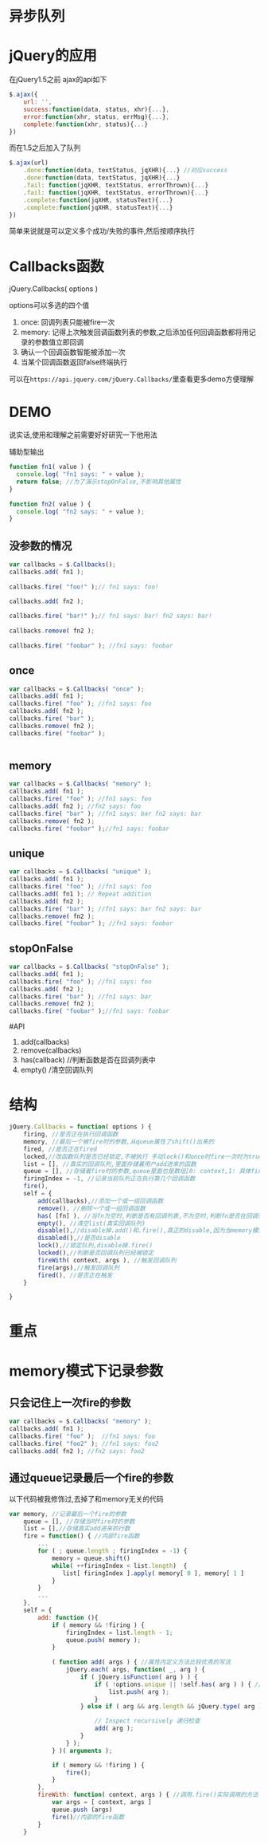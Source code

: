 # 异步队列

# jQuery的应用

在jQuery1.5之前 ajax的api如下

```javascript
$.ajax({
    url: '',
    success:function(data, status, xhr){...},
    error:function(xhr, status, errMsg){...},
    complete:function(xhr, status){...}
})
```

而在1.5之后加入了队列

```javascript
$.ajax(url)
    .done:function(data, textStatus, jqXHR){...} //对应success
    .done:function(data, textStatus, jqXHR){...}
    .fail: function(jqXHR, textStatus, errorThrown){...} 
    .fail: function(jqXHR, textStatus, errorThrown){...}
    .complete:function(jqXHR, statusText){...}
    .complete:function(jqXHR, statusText){...}
})
```

简单来说就是可以定义多个成功/失败的事件,然后按顺序执行

# Callbacks函数

jQuery.Callbacks( options )

options可以多选的四个值

1. once: 回调列表只能被fire一次
2. memory: 记得上次触发回调函数列表的参数,之后添加任何回调函数都将用记录的参数值立即回调
3. 确认一个回调函数智能被添加一次
4. 当某个回调函数返回false终端执行

可以在`https://api.jquery.com/jQuery.Callbacks/`里查看更多demo方便理解


# DEMO

说实话,使用和理解之前需要好好研究一下他用法

辅助型输出

```javascript
function fn1( value ) {
  console.log( "fn1 says: " + value );
  return false; //为了演示stopOnFalse,不影响其他属性
}
 
function fn2( value ) {
  console.log( "fn2 says: " + value );
}
```

## 没参数的情况

```javascript
var callbacks = $.Callbacks();
callbacks.add( fn1 );
 
callbacks.fire( "foo!" );// fn1 says: foo!
 
callbacks.add( fn2 );

callbacks.fire( "bar!" );// fn1 says: bar! fn2 says: bar!
 
callbacks.remove( fn2 );
 
callbacks.fire( "foobar" ); //fn1 says: foobar
```

## once

```javascript
var callbacks = $.Callbacks( "once" );
callbacks.add( fn1 );
callbacks.fire( "foo" ); //fn1 says: foo
callbacks.add( fn2 );
callbacks.fire( "bar" );
callbacks.remove( fn2 );
callbacks.fire( "foobar" );
 
```

## memory

```javascript
var callbacks = $.Callbacks( "memory" );
callbacks.add( fn1 );
callbacks.fire( "foo" ); //fn1 says: foo
callbacks.add( fn2 ); //fn2 says: foo
callbacks.fire( "bar" ); //fn1 says: bar fn2 says: bar
callbacks.remove( fn2 ); 
callbacks.fire( "foobar" );//fn1 says: foobar
```

## unique

```javascript
var callbacks = $.Callbacks( "unique" );
callbacks.add( fn1 );
callbacks.fire( "foo" ); //fn1 says: foo
callbacks.add( fn1 ); // Repeat addition
callbacks.add( fn2 );
callbacks.fire( "bar" ); //fn1 says: bar fn2 says: bar
callbacks.remove( fn2 );
callbacks.fire( "foobar" ); //fn1 says: foobar
```

## stopOnFalse

```javascript
var callbacks = $.Callbacks( "stopOnFalse" );
callbacks.add( fn1 );
callbacks.fire( "foo" ); //fn1 says: foo
callbacks.add( fn2 );
callbacks.fire( "bar" ); //fn1 says: bar
callbacks.remove( fn2 );
callbacks.fire( "foobar" );//fn1 says: foobar
```

#API

1. add(callbacks) 
2. remove(callbacks) 
3. has(callback) //判断函数是否在回调列表中
4. empty() /清空回调队列

# 结构

```javascript
jQuery.Callbacks = function( options ) {
    firing, //是否正在执行回调函数
    memory, //最后一个被fire时的参数,从queue属性了shift()出来的
    fired, //是否正在fired
    locked,//改函数队列是否已经锁定,不被执行 手动lock()和once时fire一次时为true
    list = [], //真实的回调队列,里面存储着用户add进来的函数
    queue = [], //存储着fire时的参数,queue里面也是数组[0: context,1: 具体fire时的参数]
    firingIndex = -1, //记录当前队列正在执行第几个回调函数
    fire(),
    self = {
        add(callbacks),//添加一个或一组回调函数
        remove(), //删除一个或一组回调函数
        has( [fn] ), //当fn为空时,判断是否有回调列表,不为空时,判断fn是否在回调列表中
        empty(), //清空list(真实回调队列)
        disable(),//disable掉.add()和.fire(),真正的disable,因为当memory模式时,add也会触发.fire()
        disabled(),//是否disable
        lock(),//锁定队列,disable掉.fire()
        locked(),//判断是否回调队列已经被锁定
        fireWith( context, args ), //触发回调队列
        fire(args),//触发回调队列
        fired(), //是否正在触发
    }

}
```

# 重点

# memory模式下记录参数

## 只会记住上一次fire的参数

```javascript
var callbacks = $.Callbacks( "memory" );
callbacks.add( fn1 ); 
callbacks.fire( "foo" );  //fn1 says: foo
callbacks.fire( "foo2" ); //fn1 says: foo2
callbacks.add( fn2 ); //fn2 says: foo2
```

## 通过queue记录最后一个fire的参数

以下代码被我修饰过,去掉了和memory无关的代码
```javascript
var memory, //记录最后一个fire的参数
    queue = [], //存储当时fire时的参数
    list = [],//存储真实add进来的行数
    fire = function() { //内部fire函数
        ...
        for ( ; queue.length ; firingIndex = -1) {
            memory = queue.shift()
            while( ++firingIndex < list.length)  {
               list[ firingIndex ].apply( memory[ 0 ], memory[ 1 ]
            }
        }
        ...
    },
    self = {
        add: function (){
            if ( memory && !firing ) {
                firingIndex = list.length - 1;
                queue.push( memory );
            }
            
            ( function add( args ) { //属性内定义方法比较优秀的写法 
                jQuery.each( args, function( _, arg ) {
                    if ( jQuery.isFunction( arg ) ) {
                        if ( !options.unique || !self.has( arg ) ) { //如果是unique的防重复
                            list.push( arg );
                        }
                    } else if ( arg && arg.length && jQuery.type( arg ) !== "string" ) {

                        // Inspect recursively 递归检查
                        add( arg );
                    }
                } );
            } )( arguments );

            if ( memory && !firing ) {
                fire();
            }            
        },
        fireWith: function( context, args ) { //调用.fire()实际调用的方法
            var args = [ context, args ]
            queue.push (args)
            fire()//内部的fire函数
        }
    }

```
